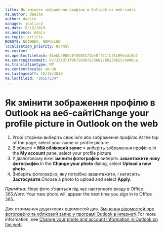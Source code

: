```yaml
---
title: Як змінити зображення профілю в Outlook на веб-сайті
ms.author: daeite
author: daeite
manager: joallard
ms.date: 6/13/2019
ms.audience: Admin
ms.topic: article
ROBOTS: NOINDEX, NOFOLLOW
localization_priority: Normal
ms.custom: ''
ms.openlocfilehash: 01ebbe085c0f8585171be8ff71fbf5c09eddc8a7
ms.sourcegitcommit: 037331d71f06750d972c0b6278b23bb15c4806ca
ms.translationtype: MT
ms.contentlocale: uk-UA
ms.lasthandoff: 10/18/2019
ms.locfileid: "36557234"
---
```

# <a name="change-your-profile-picture-in-outlook-on-the-web"></a><span data-ttu-id="14629-102">Як змінити зображення профілю в Outlook на веб-сайті</span><span class="sxs-lookup"><span data-stu-id="14629-102">Change your profile picture in Outlook on the web</span></span>

1. <span data-ttu-id="14629-103">Угорі сторінки виберіть своє ім'я або зображення профілю.</span><span class="sxs-lookup"><span data-stu-id="14629-103">At the top of the page, select your name or profile picture.</span></span>
1. <span data-ttu-id="14629-104">В області « **Мій обліковий запис** » виберіть зображення профілю.</span><span class="sxs-lookup"><span data-stu-id="14629-104">In the **My account** pane, select your profile picture.</span></span>
1. <span data-ttu-id="14629-105">У діалоговому вікні **змінити фотографію** виберіть **завантажити нову фотографію**.</span><span class="sxs-lookup"><span data-stu-id="14629-105">In the **Change your photo** dialog, select **Upload a new photo**.</span></span>
1. <span data-ttu-id="14629-106">Виберіть фотографію, яку потрібно завантажити, і натисніть **Застосувати**.</span><span class="sxs-lookup"><span data-stu-id="14629-106">Choose a photo to upload and select **Apply**.</span></span>

<span data-ttu-id="14629-107">*Примітка:* Нове фото з'явиться під час наступного входу в Office 365.</span><span class="sxs-lookup"><span data-stu-id="14629-107">*Note:* Your new photo will appear the next time you sign in to Office 365.</span></span>

<span data-ttu-id="14629-108">Для отримання додаткових відомостей див. [Змінення відомостей про фотографію та обліковий запис у програмі Outlook в Інтернеті](https://support.office.com/article/b2dbb289-851d-4bed-93c3-3e136f5659ec).</span><span class="sxs-lookup"><span data-stu-id="14629-108">For more information, see [Change your photo and account information in Outlook on the web](https://support.office.com/article/b2dbb289-851d-4bed-93c3-3e136f5659ec).</span></span>